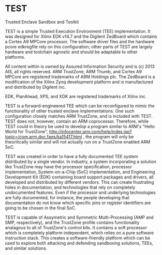 TEST
====

Trusted Enclave Sandbox and Toolkit

TEST is a simple Trusted Execution Environment (TEE) implementation.
 It was designed for Xilinx EDK v14.7 and the Digilent ZedBoard
 which contains a Cortex A9 MPCore processor. The software driver
 files and the hardware pcore edkregfile rely on this configuration;
 other parts of TEST are largely hardware and toolchain agnostic
 and should be adaptable to other platforms.

All content within is owned by Assured Information Security and
 is (c) 2013 AIS, all rights reserved.
ARM TrustZone, ARM Thumb, and Cortex A9 MPCore are registered
 trademarks of ARM Holdings plc.
The ZedBoard is a modification of the Xilinx Zynq development
 platform and is manufactured and distributed by Digilent inc.

EDK, PlanAhead, XPS, and XDK are registered trademarks of Xilinx
 inc.

TEST is a forward-engineered TEE which can be reconfigured to
 mimic the functionality of other trusted enclave implementations.
 One such configuration closely matches ARM TrustZone, and is
 included with TEST. TEST does not, however, contain an ARM coprocessor.
 Therefore, while TEST could in theory be used to develop a program
 similar to ARM's "Hello World for TrustZone",
 http://infocenter.arm.com/help/index.jsp?topic=/com.arm.doc.faqs/ka15417.html
 , the program will only be theoritically similar and will not
 actually run on a TrustZone enabled ARM SoC.

TEST was created in order to have a fully documented TEE system
 distributed by a single vendor. In industry,
 a system incorporating a solution like TrustZone may have the
 processor specification, processor implementation, System-on-a-Chip
 (SoC) implementation, and Engineering Development Kit (EDK)
 containing board support packages and drivers, all developed
 and distributed by different vendors. This can create frustrating
 holes in documentation, and technologies that rely on completely
 undocumented features. Even if the processor and underlying
 technologies are fully documented, for instance, the people
 developing that documentation do not know which specific pins
 or register identifiers are going to be chosen in the final
 SoC.

TEST is capable of Assymetric and Symmetric Multi-Processing
 (AMP and SMP, respectively), and the TrustZone profile contains
 functionality analagous to all of TrustZone's control bits.
 It contains a soft processor which is completely platform independent,
 which relies on a pure software instruction stack. This creates
 a software-friendly platform which can be used to explore both
 attacking and defending sandboxing solutions, TEEs, and similar
 solutions.
